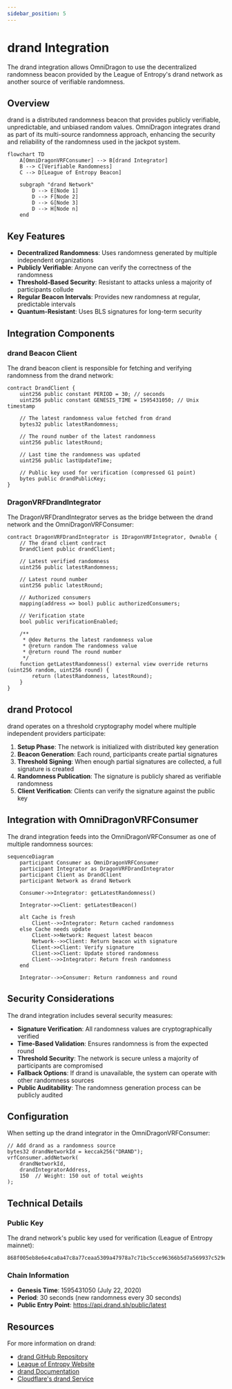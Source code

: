 ```yaml
---
sidebar_position: 5
---
```


# drand Integration

The drand integration allows OmniDragon to use the decentralized randomness beacon provided by the League of Entropy's drand network as another source of verifiable randomness.

## Overview

drand is a distributed randomness beacon that provides publicly verifiable, unpredictable, and unbiased random values. OmniDragon integrates drand as part of its multi-source randomness approach, enhancing the security and reliability of the randomness used in the jackpot system.

```mermaid
flowchart TD
    A[OmniDragonVRFConsumer] --> B[drand Integrator]
    B --> C[Verifiable Randomness]
    C --> D[League of Entropy Beacon]
    
    subgraph "drand Network"
        D --> E[Node 1]
        D --> F[Node 2]
        D --> G[Node 3]
        D --> H[Node n]
    end
```

## Key Features

- **Decentralized Randomness**: Uses randomness generated by multiple independent organizations
- **Publicly Verifiable**: Anyone can verify the correctness of the randomness
- **Threshold-Based Security**: Resistant to attacks unless a majority of participants collude
- **Regular Beacon Intervals**: Provides new randomness at regular, predictable intervals
- **Quantum-Resistant**: Uses BLS signatures for long-term security

## Integration Components

### drand Beacon Client

The drand beacon client is responsible for fetching and verifying randomness from the drand network:

```solidity
contract DrandClient {
    uint256 public constant PERIOD = 30; // seconds
    uint256 public constant GENESIS_TIME = 1595431050; // Unix timestamp
    
    // The latest randomness value fetched from drand
    bytes32 public latestRandomness;
    
    // The round number of the latest randomness
    uint256 public latestRound;
    
    // Last time the randomness was updated
    uint256 public lastUpdateTime;
    
    // Public key used for verification (compressed G1 point)
    bytes public drandPublicKey;
}
```

### DragonVRFDrandIntegrator

The DragonVRFDrandIntegrator serves as the bridge between the drand network and the OmniDragonVRFConsumer:

```solidity
contract DragonVRFDrandIntegrator is IDragonVRFIntegrator, Ownable {
    // The drand client contract
    DrandClient public drandClient;
    
    // Latest verified randomness
    uint256 public latestRandomness;
    
    // Latest round number
    uint256 public latestRound;
    
    // Authorized consumers
    mapping(address => bool) public authorizedConsumers;
    
    // Verification state
    bool public verificationEnabled;
    
    /**
     * @dev Returns the latest randomness value
     * @return random The randomness value
     * @return round The round number
     */
    function getLatestRandomness() external view override returns (uint256 random, uint256 round) {
        return (latestRandomness, latestRound);
    }
}
```

## drand Protocol

drand operates on a threshold cryptography model where multiple independent providers participate:

1. **Setup Phase**: The network is initialized with distributed key generation
2. **Beacon Generation**: Each round, participants create partial signatures
3. **Threshold Signing**: When enough partial signatures are collected, a full signature is created
4. **Randomness Publication**: The signature is publicly shared as verifiable randomness
5. **Client Verification**: Clients can verify the signature against the public key

## Integration with OmniDragonVRFConsumer

The drand integration feeds into the OmniDragonVRFConsumer as one of multiple randomness sources:

```mermaid
sequenceDiagram
    participant Consumer as OmniDragonVRFConsumer
    participant Integrator as DragonVRFDrandIntegrator
    participant Client as DrandClient
    participant Network as drand Network
    
    Consumer->>Integrator: getLatestRandomness()
    
    Integrator->>Client: getLatestBeacon()
    
    alt Cache is fresh
        Client-->>Integrator: Return cached randomness
    else Cache needs update
        Client->>Network: Request latest beacon
        Network-->>Client: Return beacon with signature
        Client->>Client: Verify signature
        Client->>Client: Update stored randomness
        Client-->>Integrator: Return fresh randomness
    end
    
    Integrator-->>Consumer: Return randomness and round
```

## Security Considerations

The drand integration includes several security measures:

- **Signature Verification**: All randomness values are cryptographically verified
- **Time-Based Validation**: Ensures randomness is from the expected round
- **Threshold Security**: The network is secure unless a majority of participants are compromised
- **Fallback Options**: If drand is unavailable, the system can operate with other randomness sources
- **Public Auditability**: The randomness generation process can be publicly audited

## Configuration

When setting up the drand integrator in the OmniDragonVRFConsumer:

```solidity
// Add drand as a randomness source
bytes32 drandNetworkId = keccak256("DRAND");
vrfConsumer.addNetwork(
    drandNetworkId,
    drandIntegratorAddress,
    150  // Weight: 150 out of total weights
);
```

## Technical Details

### Public Key

The drand network's public key used for verification (League of Entropy mainnet):

```
868f005eb8e6e4ca0a47c8a77ceaa5309a47978a7c71bc5cce96366b5d7a569937c529eeda66c7293784a9402801af31
```

### Chain Information

- **Genesis Time**: 1595431050 (July 22, 2020)
- **Period**: 30 seconds (new randomness every 30 seconds)
- **Public Entry Point**: https://api.drand.sh/public/latest

## Resources

For more information on drand:

- [drand GitHub Repository](https://github.com/drand/drand)
- [League of Entropy Website](https://www.leagueofentropy.com/)
- [drand Documentation](https://drand.love/docs/)
- [Cloudflare's drand Service](https://drand.cloudflare.com/)
